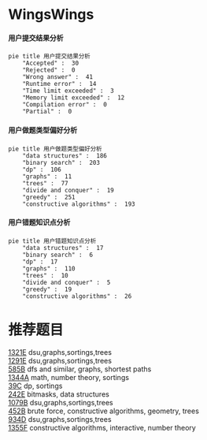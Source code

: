 # WingsWings

<!-- tabs:start -->



#### **用户提交结果分析**

```mermaid
pie title 用户提交结果分析
    "Accepted" :  30
    "Rejected" :  0
    "Wrong answer" :  41
    "Runtime error" :  14
    "Time limit exceeded" :  3
    "Memory limit exceeded" :  12
    "Compilation error" :  0
    "Partial" :  0
```

#### **用户做题类型偏好分析**

```mermaid
pie title 用户做题类型偏好分析
    "data structures" :  186
    "binary search" :  203
    "dp" :  106
    "graphs" :  11
    "trees" :  77
    "divide and conquer" :  19
    "greedy" :  251
    "constructive algorithms" :  193
```
#### **用户错题知识点分析**

```mermaid
pie title 用户错题知识点分析
    "data structures" :  17
    "binary search" :  6
    "dp" :  17
    "graphs" :  110
    "trees" :  10
    "divide and conquer" :  5
    "greedy" :  19
    "constructive algorithms" :  26
```



<!-- tabs:end -->
# 推荐题目
[1321E](https://codeforces.com/contest/1321/problem/E)		dsu,graphs,sortings,trees		  
[1291E](https://codeforces.com/contest/1291/problem/E)		dsu,graphs,sortings,trees		  
[585B](https://codeforces.com/contest/585/problem/B)		dfs and similar,
                        graphs,
                        shortest paths		  
[1344A](https://codeforces.com/contest/1344/problem/A)		math,
                        number theory,
                        sortings		  
[39C](https://codeforces.com/contest/39/problem/C)		dp,
                        sortings		  
[242E](https://codeforces.com/contest/242/problem/E)		bitmasks,
                        data structures		  
[1079B](https://codeforces.com/contest/1079/problem/B)		dsu,graphs,sortings,trees		  
[452B](https://codeforces.com/contest/452/problem/B)		brute force,
                        constructive algorithms,
                        geometry,
                        trees		  
[934D](https://codeforces.com/contest/934/problem/D)		dsu,graphs,sortings,trees		  
[1355F](https://codeforces.com/contest/1355/problem/F)		constructive algorithms,
                        interactive,
                        number theory		  
